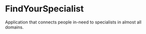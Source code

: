 # FindYourSpecialist
Application that connects people in-need to specialists in almost all domains. 
